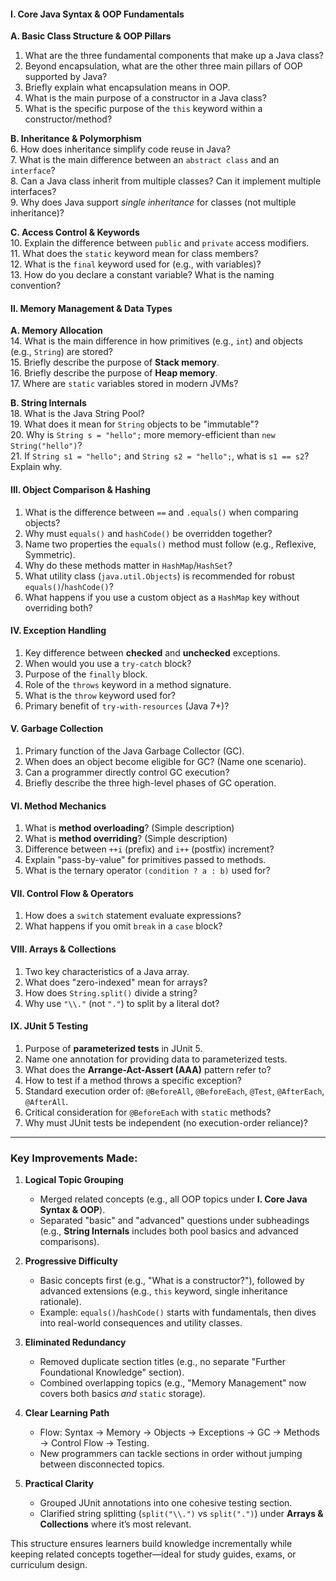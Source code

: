 
#### **I. Core Java Syntax & OOP Fundamentals**  
**A. Basic Class Structure & OOP Pillars**  
1. What are the three fundamental components that make up a Java class?  
2. Beyond encapsulation, what are the other three main pillars of OOP supported by Java?  
3. Briefly explain what encapsulation means in OOP.  
4. What is the main purpose of a constructor in a Java class?  
5. What is the specific purpose of the `this` keyword within a constructor/method?  

**B. Inheritance & Polymorphism**  
6. How does inheritance simplify code reuse in Java?  
7. What is the main difference between an `abstract class` and an `interface`?  
8. Can a Java class inherit from multiple classes? Can it implement multiple interfaces?  
9. Why does Java support *single inheritance* for classes (not multiple inheritance)?  

**C. Access Control & Keywords**  
10. Explain the difference between `public` and `private` access modifiers.  
11. What does the `static` keyword mean for class members?  
12. What is the `final` keyword used for (e.g., with variables)?  
13. How do you declare a constant variable? What is the naming convention?  

#### **II. Memory Management & Data Types**  
**A. Memory Allocation**  
14. What is the main difference in how primitives (e.g., `int`) and objects (e.g., `String`) are stored?  
15. Briefly describe the purpose of **Stack memory**.  
16. Briefly describe the purpose of **Heap memory**.  
17. Where are `static` variables stored in modern JVMs?  

**B. String Internals**  
18. What is the Java String Pool?  
19. What does it mean for `String` objects to be "immutable"?  
20. Why is `String s = "hello";` more memory-efficient than `new String("hello")`?  
21. If `String s1 = "hello";` and `String s2 = "hello";`, what is `s1 == s2`? Explain why.  

#### **III. Object Comparison & Hashing**  
1. What is the difference between `==` and `.equals()` when comparing objects?  
2. Why must `equals()` and `hashCode()` be overridden together?  
3. Name two properties the `equals()` method must follow (e.g., Reflexive, Symmetric).  
4. Why do these methods matter in `HashMap`/`HashSet`?  
5. What utility class (`java.util.Objects`) is recommended for robust `equals()`/`hashCode()`?  
6. What happens if you use a custom object as a `HashMap` key without overriding both?  

#### **IV. Exception Handling**  
1. Key difference between **checked** and **unchecked** exceptions.  
2. When would you use a `try-catch` block?  
3. Purpose of the `finally` block.  
4. Role of the `throws` keyword in a method signature.  
5. What is the `throw` keyword used for?  
6. Primary benefit of `try-with-resources` (Java 7+)?  

#### **V. Garbage Collection**  
1. Primary function of the Java Garbage Collector (GC).  
2. When does an object become eligible for GC? (Name one scenario).  
3. Can a programmer directly control GC execution?  
4. Briefly describe the three high-level phases of GC operation.  

#### **VI. Method Mechanics**  
1. What is **method overloading**? (Simple description)  
2. What is **method overriding**? (Simple description)  
3. Difference between `++i` (prefix) and `i++` (postfix) increment?  
4. Explain "pass-by-value" for primitives passed to methods.  
5. What is the ternary operator `(condition ? a : b)` used for?  

#### **VII. Control Flow & Operators**  
1. How does a `switch` statement evaluate expressions?  
2. What happens if you omit `break` in a `case` block?  

#### **VIII. Arrays & Collections**  
1. Two key characteristics of a Java array.  
2. What does "zero-indexed" mean for arrays?  
3. How does `String.split()` divide a string?  
4. Why use `"\\."` (not `"."`) to split by a literal dot?  

#### **IX. JUnit 5 Testing**  
1. Purpose of **parameterized tests** in JUnit 5.  
2. Name one annotation for providing data to parameterized tests.  
3. What does the **Arrange-Act-Assert (AAA)** pattern refer to?  
4. How to test if a method throws a specific exception?  
5. Standard execution order of: `@BeforeAll`, `@BeforeEach`, `@Test`, `@AfterEach`, `@AfterAll`.  
6. Critical consideration for `@BeforeEach` with `static` methods?  
7. Why must JUnit tests be independent (no execution-order reliance)?  

---

### **Key Improvements Made:**  
1. **Logical Topic Grouping**  
   - Merged related concepts (e.g., all OOP topics under **I. Core Java Syntax & OOP**).  
   - Separated "basic" and "advanced" questions under subheadings (e.g., **String Internals** includes both pool basics and advanced comparisons).  

2. **Progressive Difficulty**  
   - Basic concepts first (e.g., "What is a constructor?"), followed by advanced extensions (e.g., `this` keyword, single inheritance rationale).  
   - Example: `equals()`/`hashCode()` starts with fundamentals, then dives into real-world consequences and utility classes.  

3. **Eliminated Redundancy**  
   - Removed duplicate section titles (e.g., no separate "Further Foundational Knowledge" section).  
   - Combined overlapping topics (e.g., "Memory Management" now covers both basics *and* `static` storage).  

4. **Clear Learning Path**  
   - Flow: Syntax → Memory → Objects → Exceptions → GC → Methods → Control Flow → Testing.  
   - New programmers can tackle sections in order without jumping between disconnected topics.  

5. **Practical Clarity**  
   - Grouped JUnit annotations into one cohesive testing section.  
   - Clarified string splitting (`split("\\.")` vs `split(".")`) under **Arrays & Collections** where it’s most relevant.  

This structure ensures learners build knowledge incrementally while keeping related concepts together—ideal for study guides, exams, or curriculum design.
